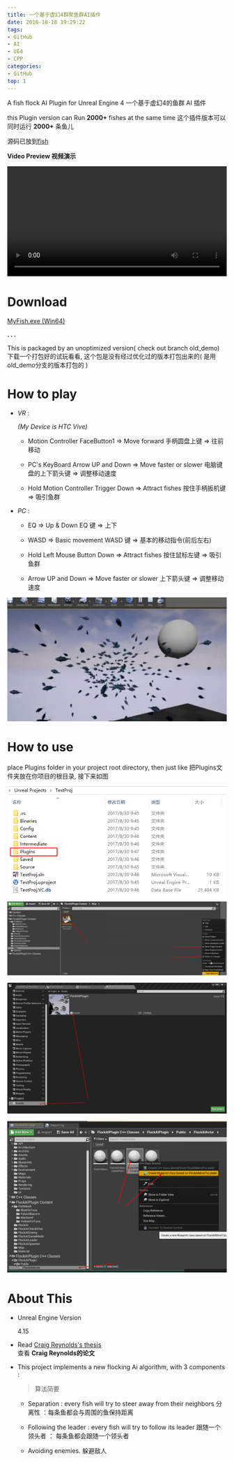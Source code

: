 ```yaml
---
title: 一个基于虚幻4群聚鱼群AI插件
date: 2016-10-18 19:29:22
tags:
- GitHub
- AI
- UE4
- CPP
categories:
- GitHub
top: 1
---
```



A fish flock AI Plugin for Unreal Engine 4
一个基于虚幻4的鱼群 AI 插件

this Plugin version can Run **2000+** fishes at the same time
这个插件版本可以同时运行 **2000+** 条鱼儿

源码已放到[<i class="fa fa-fw fa-github fa-2x"></i>fish](https://github.com/no5ix/fish)

<!--使用 fa-lg (33%递增)、fa-2x、 fa-3x、fa-4x，或者 fa-5x 类 来放大图标。 -->


<i class="fa fa-fw fa-2x fa-play-circle"></i>**Video Preview 视频演示**

<!-- <video preload="auto" autoplay="autoplay" loop="loop" width="100%" controls="controls"> -->
<video loop="loop" width="100%" controls="controls">
<source src="/img/a_fish_flock_ai_plugin_for_ue4/Flock_AI_Fish_Unreal_VR_Video_Preview_640P.mp4" type="video/mp4" />
</video>


# Download

[<i class="fa fa-download fa-2x fa-fw"></i>MyFish.exe (Win64)](https://pan.baidu.com/s/1ghnKNjt)

**. . .**<!-- more -->

This is packaged by an unoptimized version( check out  branch old_demo)
下载一个打包好的试玩看看, 这个包是没有经过优化过的版本打包出来的( 是用old_demo分支的版本打包的 )



<!-- (http://v.youku.com/v_show/id_XMTc2NTM4MjkyMA==.html) -->



# How to play

- *VR* : 

	*(My Device is HTC Vive)*

	* Motion Controller FaceButton1 => Move forward
	 手柄圆盘上键                  => 往前移动

	* PC's KeyBoard Arrow UP and Down    => Move faster or slower
	 电脑键盘的上下箭头键          =>  调整移动速度

	* Hold Motion Controller Trigger Down     => Attract fishes
	 按住手柄扳机键                    => 吸引鱼群

- *PC* :

	* EQ        =>  Up & Down
	 EQ  键     =>  上下 

	* WASD         =>  Basic movement 
	 WASD 键     =>  基本的移动指令(前后左右) 

	* Hold Left Mouse Button Down  =>  Attract fishes
	 按住鼠标左键           =>  吸引鱼群

	* Arrow UP and Down  =>  Move faster or slower
	 上下箭头键         =>  调整移动速度



![OldDemoScreenshot](/img/a_fish_flock_ai_plugin_for_ue4/OldDemoScreenshot.png)

# How to use

place Plugins folder in your project root directory, then just like
把Plugins文件夹放在你项目的根目录, 接下来如图

![HowToUse1](/img/a_fish_flock_ai_plugin_for_ue4/HowToUse1.png)

![HowToUse2](/img/a_fish_flock_ai_plugin_for_ue4/HowToUse2.png)

![HowToUse3](/img/a_fish_flock_ai_plugin_for_ue4/HowToUse3.png)

![HowToUse4](/img/a_fish_flock_ai_plugin_for_ue4/HowToUse4.png)

# About This 


* Unreal Engine Version

	4.15

* Read [Craig Reynolds's thesis](http://www.red3d.com/cwr/boids/)  
查看 **Craig Reynolds的论文**

* This project implements a new flocking Ai algorithm, with 3 components : 

	> 算法简要

	* Separation : every fish will try to steer away from their neighbors 
	分离性 ：每条鱼都会与周围的鱼保持距离 

	* Following the leader : every fish will try to follow its leader
	跟随一个领头者 ： 每条鱼都会跟随一个领头者

	* Avoiding enemies.
	躲避敌人


